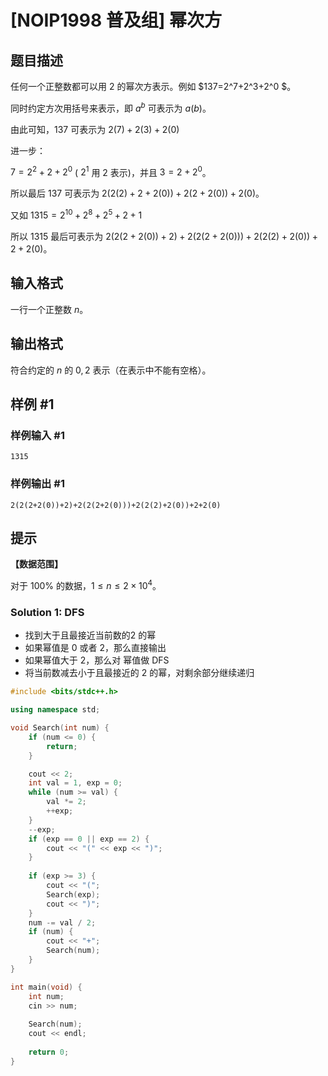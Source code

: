 # [NOIP1998 普及组] 幂次方

## 题目描述

任何一个正整数都可以用 $2$ 的幂次方表示。例如 $137=2^7+2^3+2^0 $。

同时约定方次用括号来表示，即 $a^b$ 可表示为 $a(b)$。

由此可知，$137$ 可表示为 $2(7)+2(3)+2(0)$

进一步：

$7= 2^2+2+2^0$  ( $2^1$ 用 $2$ 表示)，并且 $3=2+2^0$。

所以最后 $137$ 可表示为 $2(2(2)+2+2(0))+2(2+2(0))+2(0)$。

又如 $1315=2^{10} +2^8 +2^5 +2+1$

所以 $1315$ 最后可表示为 $2(2(2+2(0))+2)+2(2(2+2(0)))+2(2(2)+2(0))+2+2(0)$。

## 输入格式

一行一个正整数 $n$。

## 输出格式

符合约定的 $n$ 的 $0, 2$ 表示（在表示中不能有空格）。

## 样例 #1

### 样例输入 #1

```
1315
```

### 样例输出 #1

```
2(2(2+2(0))+2)+2(2(2+2(0)))+2(2(2)+2(0))+2+2(0)
```

## 提示

**【数据范围】**

对于 $100\%$ 的数据，$1 \le n \le 2 \times {10}^4$。



### Solution 1: DFS

- 找到大于且最接近当前数的2 的幂
- 如果幂值是 0 或者 2，那么直接输出
- 如果幂值大于 2，那么对 幂值做 DFS
- 将当前数减去小于且最接近的 2 的幂，对剩余部分继续递归

````c++
#include <bits/stdc++.h>

using namespace std;

void Search(int num) {
    if (num <= 0) {
        return;
    }   

    cout << 2;
    int val = 1, exp = 0;
    while (num >= val) {
        val *= 2;
        ++exp;
    }   
    --exp;
    if (exp == 0 || exp == 2) {
        cout << "(" << exp << ")";
    }   
    
    if (exp >= 3) {
        cout << "(";
        Search(exp);
        cout << ")";
    }   
    num -= val / 2;
    if (num) {
        cout << "+";
        Search(num);
    }   
}

int main(void) {
    int num;
    cin >> num;
    
    Search(num);
    cout << endl;
    
    return 0;
}
````

